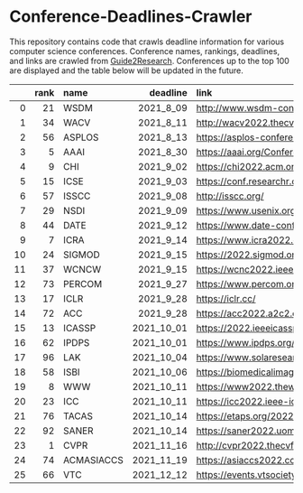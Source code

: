 # Conference-Deadlines-Crawler 

 This repository contains code that crawls deadline information for various computer science conferences. Conference names, rankings, deadlines, and links are crawled from [Guide2Research](https://www.guide2research.com/topconf/machine-learning). Conferences up to the top 100 are displayed and the table below will be updated in the future.

|    |   rank | name       |   deadline | link                                           |
|---:|-------:|:-----------|-----------:|:-----------------------------------------------|
|  0 |     21 | WSDM       |  2021_8_09 | http://www.wsdm-conference.org/2022/           |
|  1 |     34 | WACV       |  2021_8_11 | http://wacv2022.thecvf.com/home                |
|  2 |     56 | ASPLOS     |  2021_8_13 | https://asplos-conference.org/                 |
|  3 |      5 | AAAI       |  2021_8_30 | https://aaai.org/Conferences/AAAI-22/          |
|  4 |      9 | CHI        |  2021_9_02 | https://chi2022.acm.org/                       |
|  5 |     15 | ICSE       |  2021_9_03 | https://conf.researchr.org/home/icse-2022      |
|  6 |     57 | ISSCC      |  2021_9_08 | http://isscc.org/                              |
|  7 |     29 | NSDI       |  2021_9_09 | https://www.usenix.org/conference/nsdi22       |
|  8 |     44 | DATE       |  2021_9_12 | https://www.date-conference.com/               |
|  9 |      7 | ICRA       |  2021_9_14 | https://www.icra2022.org/                      |
| 10 |     24 | SIGMOD     |  2021_9_15 | https://2022.sigmod.org/                       |
| 11 |     37 | WCNCW      |  2021_9_15 | https://wcnc2022.ieee-wcnc.org/                |
| 12 |     73 | PERCOM     |  2021_9_27 | https://www.percom.org/                        |
| 13 |     17 | ICLR       |  2021_9_28 | https://iclr.cc/                               |
| 14 |     72 | ACC        |  2021_9_28 | https://acc2022.a2c2.org/                      |
| 15 |     13 | ICASSP     | 2021_10_01 | https://2022.ieeeicassp.org/                   |
| 16 |     62 | IPDPS      | 2021_10_01 | https://www.ipdps.org/                         |
| 17 |     96 | LAK        | 2021_10_04 | https://www.solaresearch.org/events/lak/lak22/ |
| 18 |     58 | ISBI       | 2021_10_06 | https://biomedicalimaging.org/2022/            |
| 19 |      8 | WWW        | 2021_10_11 | https://www2022.thewebconf.org/                |
| 20 |     23 | ICC        | 2021_10_11 | https://icc2022.ieee-icc.org/                  |
| 21 |     76 | TACAS      | 2021_10_14 | https://etaps.org/2022/tacas                   |
| 22 |     92 | SANER      | 2021_10_14 | https://saner2022.uom.gr/                      |
| 23 |      1 | CVPR       | 2021_11_16 | http://cvpr2022.thecvf.com/                    |
| 24 |     74 | ACMASIACCS | 2021_11_19 | https://asiaccs2022.conferenceservice.jp/      |
| 25 |     66 | VTC        | 2021_12_12 | https://events.vtsociety.org/vtc2022-spring/   |